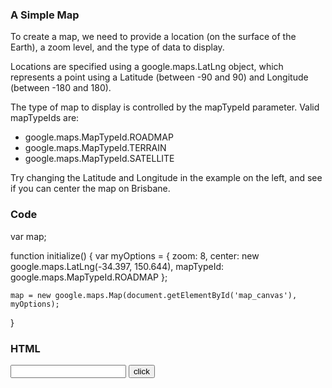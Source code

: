 ### A Simple Map
To create a map, we need to provide a location (on the surface of the Earth), a zoom level, and the type of data to display.

Locations are specified using a google.maps.LatLng object, which represents a point using a Latitude (between -90 and 90) and Longitude (between -180 and 180).

The type of map to display is controlled by the mapTypeId parameter. Valid mapTypeIds are:

- google.maps.MapTypeId.ROADMAP
- google.maps.MapTypeId.TERRAIN
- google.maps.MapTypeId.SATELLITE

Try changing the Latitude and Longitude in the example on the left, and see if you can center the map on Brisbane.

### Code
var map;

function initialize() {
    var myOptions = {
      zoom: 8,
      center: new google.maps.LatLng(-34.397, 150.644),
      mapTypeId: google.maps.MapTypeId.ROADMAP
    };

    map = new google.maps.Map(document.getElementById('map_canvas'), myOptions);
}

### HTML
<input type="text" id="name"/>
<input type="button" id="click" value="click"/>

<div id="map_canvas" style="height: 90%;"></div>

